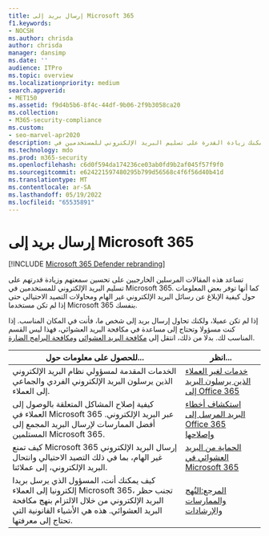 ```yaml
---
title: إرسال بريد إلى Microsoft 365
f1.keywords:
- NOCSH
ms.author: chrisda
author: chrisda
manager: dansimp
ms.date: ''
audience: ITPro
ms.topic: overview
ms.localizationpriority: medium
search.appverid:
- MET150
ms.assetid: f9d4b5b6-8f4c-44df-9b06-2f9b3058ca20
ms.collection:
- M365-security-compliance
ms.custom:
- seo-marvel-apr2020
description: تعرف كمرسل ضيف، كيف يمكنك زيادة القدرة على تسليم البريد الإلكتروني للمستخدمين في Microsoft 365. تعرف أيضا على كيفية الإبلاغ عن البريد الإلكتروني غير الهام & محاولات التصيد الاحتيالي كضيف.
ms.technology: mdo
ms.prod: m365-security
ms.openlocfilehash: c6d0f594da174236ce03ab0fd9b2af045f57f9f0
ms.sourcegitcommit: e624221597480295b799d56568c4f6f56d40b41d
ms.translationtype: MT
ms.contentlocale: ar-SA
ms.lasthandoff: 05/19/2022
ms.locfileid: "65535891"
---
```

# <a name="sending-mail-to-microsoft-365"></a>إرسال بريد إلى Microsoft 365

[!INCLUDE [Microsoft 365 Defender rebranding](../includes/microsoft-defender-for-office.md)]

تساعد هذه المقالات المرسلين الخارجيين على تحسين سمعتهم وزيادة قدرتهم على تسليم البريد الإلكتروني للمستخدمين في Microsoft 365. كما أنها توفر بعض المعلومات حول كيفية الإبلاغ عن رسائل البريد الإلكتروني غير الهام ومحاولات التصيد الاحتيالي حتى إذا لم تكن مستخدما Microsoft 365 بنفسك.

إذا لم تكن عميلا، ولكنك تحاول إرسال بريد إلى شخص ما، فأنت في المكان المناسب. إذا كنت مسؤولا وتحتاج إلى مساعدة في مكافحة البريد العشوائي، فهذا ليس القسم المناسب لك. بدلا من ذلك، انتقل إلى [مكافحة البريد العشوائي](anti-spam-protection.md) [ومكافحة البرامج الضارة](anti-malware-protection.md).

|للحصول على معلومات حول...|انظر...|
|---|---|
|الخدمات المقدمة لمسؤولي نظام البريد الإلكتروني الذين يرسلون البريد الإلكتروني الفردي والجماعي إلى العملاء.|[خدمات لغير العملاء الذين يرسلون البريد إلى Office 365](services-for-non-customers.md)|
|كيفية إصلاح المشاكل المتعلقة بالوصول إلى العملاء في Microsoft 365 عبر البريد الإلكتروني. أفضل الممارسات لإرسال البريد المجمع إلى المستلمين Microsoft 365.|[استكشاف أخطاء البريد المرسل إلى Office 365 وإصلاحها](troubleshooting-mail-sent-to-office-365.md)|
|كيف تمنع Microsoft 365 إرسال البريد الإلكتروني غير الهام، بما في ذلك التصيد الاحتيالي وانتحال البريد الإلكتروني، إلى عملائنا.|[الحماية من البريد العشوائي في Microsoft 365](anti-spam-protection.md)|
|كيف يمكنك أنت، المسؤول الذي يرسل بريدا إلكترونيا إلى العملاء Microsoft 365، تجنب حظر البريد الإلكتروني من خلال الالتزام بنهج مكافحة البريد العشوائي. هذه هي الأشياء القانونية التي تحتاج إلى معرفتها.|[المرجع:النُهج والممارسات والإرشادات](reference-policies-practices-and-guidelines.md)|
